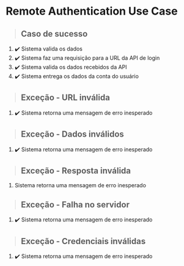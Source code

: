# Remote Authentication Use Case

> ## Caso de sucesso
1. ✔️ Sistema valida os dados
2. ✔️ Sistema faz uma requisição para a URL da API de login
3. ✔️ Sistema valida os dados recebidos da API
4. ✔️ Sistema entrega os dados da conta do usuário

> ## Exceção - URL inválida
1. ✔️ Sistema retorna uma mensagem de erro inesperado

> ## Exceção - Dados inválidos
1. ✔️ Sistema retorna uma mensagem de erro inesperado

> ## Exceção - Resposta inválida
1. Sistema retorna uma mensagem de erro inesperado

> ## Exceção - Falha no servidor
1. ✔️ Sistema retorna uma mensagem de erro inesperado

> ## Exceção - Credenciais inválidas
1. ✔️ Sistema retorna uma mensagem de erro inesperado
